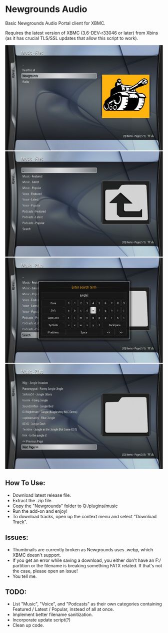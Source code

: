 # Newgrounds Audio
Basic Newgrounds Audio Portal client for XBMC.

[](/release/default.tbn)

Requires the latest version of XBMC (3.6-DEV-r33046 or later) from Xbins (as it has crucial TLS/SSL updates that allow this script to work).

![1](screenshots/1.jpg)
![2](screenshots/2.jpg)
![3](screenshots/3.jpg)
![4](screenshots/4.jpg)


## How To Use:
- Download latest release file.
- Extract the .zip file.
- Copy the "Newgrounds" folder to Q:/plugins/music
- Run the add-on and enjoy!
- To download tracks, open up the context menu and select "Download Track".

## Issues:
- Thumbnails are currently broken as Newgrounds uses .webp, which XBMC doesn't support.
- If you get an error while saving a download, you either don't have an F:/ partition or the filename is breaking something FATX related. If that's not the case, please open an issue!
- You tell me.

## TODO:
- List "Music", "Voice", and "Podcasts" as their own categories containing Featured / Latest / Popular, instead of all at once.
- Implement better filename sanitization.
- Incorporate update script(?)
- Clean up code.
